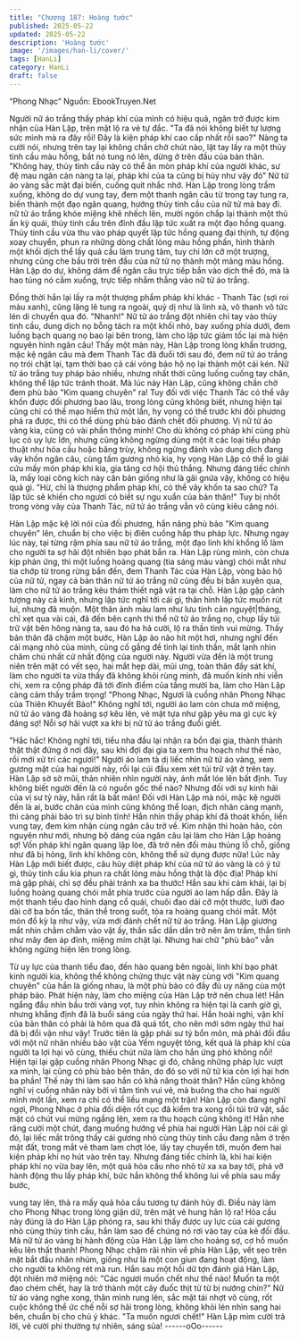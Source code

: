 ```yaml
---
title: "Chương 187: Hoàng tước"
published: 2025-05-22
updated: 2025-05-22
description: 'Hoàng tước'
image: '/images/han-li/cover/'
tags: [HanLi]
category: HanLi
draft: false
---
```


“Phong Nhạc”
Nguồn: EbookTruyen.Net

Người nữ áo trắng thấy pháp khí của mình có hiệu quả, ngăn trở
được kim nhận của Hàn Lập, trên mặt lộ ra vẻ tự đắc.
"Ta đã nói không biết tự lượng sức mình mà ra đây rồi! Đây là
kiện pháp khí cao cấp nhất rồi sao?" Nàng ta cười nói, nhưng trên
tay lại không chần chờ chút nào, lật tay lấy ra một thủy tinh cầu
màu hồng, bắt nó tung nó lên, dừng ở trên đầu của bản thân.
"Không hay, thủy tinh cầu này có thể ăn mòn pháp khí của người
khác, sư đệ mau ngăn cản nàng ta lại, pháp khí của ta cũng bị
hủy như vậy đó" Nữ tử áo vàng sắc mặt đại biến, cuống quít nhắc
nhở.
Hàn Lập trong lòng trầm xuống, không do dự vung tay, đem một
thanh ngân câu từ trong tay tung ra, biến thành một đạo ngân
quang, hướng thủy tinh cầu của nữ tử mà bay đi.
nữ tử áo trắng khóe miệng khẽ nhếch lên, mười ngón chắp lại
thành một thủ ấn kỳ quái, thủy tinh cầu trên đỉnh đầu lập tức xuất
ra một đạo hồng quang.
Thủy tinh cầu vừa thu vào pháp quyết lập tức hồng quang đại
thịnh, tự động xoay chuyển, phun ra những dòng chất lỏng màu
hồng phấn, hình thành một khối dịch thể lấy quả cầu làm trung
tâm, tuy chỉ lớn cỡ một trượng, nhưng cũng che bầu trời trên đầu
của nữ tử nọ thành một mảng màu hồng.
Hàn Lập do dự, không dám để ngân câu trực tiếp bắn vào dịch
thể đó, mà là hao túng nó cắm xuống, trực tiếp nhắm thẳng vào
nữ tử áo trắng.

Đồng thời hắn lại lấy ra một thượng phẩm pháp khí khác - Thanh
Tác (sợi roi màu xanh), cũng lặng lẽ tung ra ngoài, quỷ dị như là
linh xà, vô thanh vô tức lén di chuyển qua đó.
"Nhanh!"
Nữ tử áo trắng đột nhiên chỉ tay vào thủy tinh cầu, dung dịch nọ
bỗng tách ra một khối nhỏ, bay xuống phía dưới, đem luồng bạch
quang nọ bao lại bên trong, làm cho lập tức giảm tốc lại mà hiện
nguyên hình ngân câu!
Thấy một màn này, Hàn Lập trong lòng khẩn trương, mặc kệ ngân
câu mà đem Thanh Tác đã đuổi tới sau đó, đem nữ tử áo trắng
nọ trói chặt lại, tạm thời bao cả cái vòng bảo hộ nọ lại thành một
cái kén. Nữ tử áo trắng tuy pháp bảo nhiều, nhưng nhất thời cũng
luống cuống tay chân, không thể lập tức tránh thoát.
Mà lúc này Hàn Lập, cũng không chần chờ đem phù bảo "Kim
quang chuyên" ra!
Tuy đối với việc Thanh Tác có thể vây khốn được đối phương bao
lâu, trong lòng cũng không biết, nhưng hiện tại cũng chỉ có thể
mạo hiểm thử một lần, hy vọng có thể trước khi đối phương phá
ra được, thì có thể dùng phù bảo đánh chết đối phương.
Vị nữ tử áo vàng kia, cũng có vài phần thông minh! Cho dù không
có pháp khí cùng phù lục có uy lực lớn, nhưng cũng không ngừng
dùng một ít các loại tiểu pháp thuật như hỏa cầu hoặc băng trùy,
không ngừng đánh vào dung dịch đang vây khốn ngân câu, cùng
tấm gương nhỏ kia, hy vọng Hàn Lập có thể lo giải cứu mấy món
pháp khi kia, gia tăng cơ hội thủ thắng.
Nhưng đáng tiếc chính là, mấy loại công kích này căn bản giống
như là gãi gnứa vậy, không có hiệu quả gì.
"Hừ, chỉ là thượng phẩm pháp khí, có thể vây khốn ta sao chứ?
Ta lập tức sẽ khiến cho ngươi có biết sự ngu xuẩn của bản thân!"
Tuy bị nhốt trong vòng vây của Thanh Tác, nữ tử áo trắng vẫn vô
cùng kiêu căng nói.

Hàn Lập mặc kệ lời nói của đối phương, hắn nâng phù bảo "Kim
quang chuyên" lên, chuẩn bị cho việc bị điên cuồng hấp thu pháp
lực.
Nhưng ngay lúc này, tại từng rậm phía sau nữ tử áo trắng, một
đạo linh khí khổng lồ làm cho người ta sợ hãi đột nhiên bạo phát
bắn ra.
Hàn Lập rùng mình, còn chưa kịp phản ứng, thì một luồng hoàng
quang (tia sáng màu vàng) chói mắt như tia chớp từ trong rừng
bắn đến, đem Thanh Tác của Hàn Lập, vòng bảo hộ của nữ tử,
ngay cả bản thân nữ tử áo trắng nữ cũng đều bị bắn xuyên qua,
làm cho nữ tử áo trắng kêu thảm thiết ngã vật ra tại chỗ.
Hàn Lập gặp cảnh tượng này cả kinh, nhưng lập tức nghĩ tới cái
gì, thân hình lập tức muốn rút lui, nhưng đã muộn.
Một thân ảnh màu lam như lưu tinh cản nguyệt|tháng, chỉ xẹt qua
vài cái, đã đến bên cạnh thi thể nữ tử áo trắng nọ, chụp lấy túi trữ
vật bên hông nàng ta, sau đó ha hả cười, lộ ra thần tình vui
mừng.
Thấy bản thân đã chậm một bước, Hàn Lập ảo não hít một hơi,
nhưng nghĩ đến cái mạng nhỏ của mình, cũng cố gắng đề tỉnh lại
tinh thần, mắt lạnh nhìn chăm chú nhất cử nhất động của người
này.
Người vừa đến là một trung niên trên mặt có vết sẹo, hai mắt hẹp
dài, mũi ưng, toàn thân đầy sát khí, làm cho người ta vừa thấy đã
không khỏi rùng mình, đã muốn kính nhi viễn chi, xem ra công
pháp đã tới đỉnh điểm của tầng mười ba, làm cho Hàn Lập càng
cảm thấy trầm trọng!
"Phong Nhạc, Ngươi là cuồng nhân Phong Nhạc của Thiên
Khuyết Bảo!"
Không nghĩ tới, người áo lam còn chưa mở miệng, nữ tử áo vàng
đã hoảng sợ kêu lên, vẻ mặt tựa như gặp yêu ma gì cực kỳ đáng
sợ! Nỗi sợ hãi vượt xa khi bị nữ tử áo trắng đuổi giết.

"Hắc hắc! Không nghĩ tới, tiểu nha đầu lại nhận ra bổn đại gia,
thành thành thật thật đứng ở nơi đây, sau khi đợi đại gia ta xem
thu hoạch như thế nào, rồi mới xử trí các ngươi!" Người áo lam tà
dị liếc nhìn nữ tử áo vàng, xem gương mặt của hai người này, rồi
lại cúi đầu xem xét túi trữ vật ở trên tay.
Hàn Lập sờ sờ mũi, thản nhiên nhìn người này, ánh mắt lóe lên
bất định. Tuy không biết người đến là có nguồn gốc thế nào?
Nhưng đối với sự kinh hãi của vị sư tỷ này, hắn rất là bất mãn!
Đối với Hàn Lập mà nói, mặc kệ người đến là ai, bước chân của
mình cũng không thể loạn, địch nhân càng mạnh, thì càng phải
bảo trì sự bình tĩnh!
Hắn nhìn thấy pháp khí đã thoát khốn, liền vung tay, đem kim
nhận cùng ngân câu trở về.
Kim nhận thì hoàn hảo, còn nguyên như mới, nhưng bộ dáng của
ngân câu lại làm cho Hàn Lập hoảng sợ! Vốn pháp khí ngân
quang lập lòe, đã trở nên đổi màu thủng lỗ chỗ, giống như đã bị
hỏng, linh khí không còn, không thể sử dụng được nữa!
Lúc này Hàn Lập mới biết được, câu hủy diệt pháp khí của nữ tử
áo vàng là có ý tứ gì, thủy tinh cầu kia phun ra chất lỏng màu
hồng thật là độc địa! Pháp khí mà gặp phải, chỉ sợ đều phải tránh
xa ba thước!
Hắn sau khi cảm khái, lại bị luồng hoàng quang chói mắt phía
trước của người áo lam hấp dẫn.
Đây là một thanh tiểu đao hình dạng cổ quái, chuôi đao dài cỡ
một thước, lưỡi đao dài cỡ ba bốn tấc, thân thể trong suốt, tỏa ra
hoàng quang chói mắt.
Một món đồ kỳ lạ như vậy, vừa mới đánh chết nữ tử áo trắng.
Hàn Lập giương mắt nhin chằm chằm vào vật ấy, thần sắc dần
dần trở nên âm trầm, thần tình như mây đen áp đỉnh, miệng mím
chặt lại. Nhưng hai chữ "phù bảo" vẫn không ngừng hiện lên
trong lòng.

Từ uy lực của thanh tiểu đao, đến hào quang bên ngoài, linh khí
bạo phát kinh người kia, không thể không chứng thực vật này
cùng với "Kim quang chuyên" của hắn là giống nhau, là một phù
bảo có đầy đủ uy năng của một pháp bảo.
Phát hiện này, làm cho miệng của Hàn Lập trở nên chua lét!
Hắn ngẩng đầu nhìn bầu trời vàng vọt, tuy nhìn không ra hiện tại
là canh giờ gì, nhưng khẳng định đã là buổi sáng của ngày thứ
hai. Hắn hoài nghi, vận khí của bản thân có phải là hôm qua đã
quá tốt, cho nên mới sớm ngày thứ hai đã bị đổi vận như vậy!
Trước tiên là gặp phải sư tỷ bổn môn, mà phải đối đầu với một nữ
nhân nhiều bảo vật của Yểm nguyệt tông, kết quả là pháp khí của
người ta lợi hại vô cùng, thiếu chút nữa làm cho hắn ứng phó
không nổi!
Hiện tại lại gặp cuồng nhân Phong Nhạc gì đó, chẳng những pháp
lực vượt xa mình, lại cũng có phù bảo bên thân, do đó so với nữ
tử kia còn lợi hại hơn ba phần! Thế này thì làm sao hắn có khả
năng thoát thân?
Hắn cũng không nghĩ vị cuồng nhân này bởi vì tâm tình vui vẻ,
mà buông tha cho hai người mình một lần, xem ra chỉ có thể liều
mạng một trận!
Hàn Lập còn đang nghĩ ngợi, Phong Nhạc ở phía đối diện rốt cục
đã kiểm tra xong rồi túi trữ vật, sắc mặt có chút vui mừng ngẩng
lên, xem ra thu hoạch cũng không ít!
Hắn nhe răng cười một chút, đang muống hướng về phía hai
người Hàn Lập nói cái gì đó, lại liếc mắt trông thấy cái gương nhỏ
cùng thủy tinh cầu đang nằm ở trên mặt đất, trong mắt vẻ tham
lam chợt lóe, lấy tay chuyển tới, muốn đem hai kiện pháp khí nọ
hút vào trên tay.
Nhưng đáng tiếc chính là, khi hai kiện pháp khí nọ vừa bay lên,
một quả hỏa cầu nho nhỏ từ xa xa bay tới, phá vỡ hành động thu
lấy pháp khí, bức hắn không thể không lui về phía sau mấy bước,

vung tay lên, thả ra mấy quả hỏa cầu tương tự đánh hủy đi. Điều
này làm cho Phong Nhạc trong lòng giận dữ, trên mặt vẻ hung
hãn lộ ra!
Hỏa cầu này đúng là do Hàn Lập phóng ra, sau khi thấy được uy
lực của cái gương nhỏ cùng thủy tinh cầu, hắn làm sao để chúng
nó rơi vào tay của kẻ đối đầu. Mà nữ tử áo vàng bị hành động của
Hàn Lập làm cho hoảng sợ, cơ hồ muốn kêu lên thất thanh!
Phong Nhạc chậm rãi nhìn về phía Hàn Lập, vết sẹo trên mặt bắt
đầu nhăn nhúm, giống như là một con giun đang hoạt động, làm
cho người ta không rét mà run. Hắn sau một hồi dữ tợn đánh giá
Hàn Lập, đột nhiên mở miệng nói:
"Các ngươi muốn chết như thế nào! Muốn ta một đao chém chết,
hay là trở thành một cây đuốc thịt từ từ bị nướng chín?"
Nữ tử áo vàng nghe xong, thân mình rung lên, sắc mặt tái nhợt vô
cùng, rốt cuộc không thể ức chế nỗi sợ hãi trong lòng, không khỏi
lén nhìn sang hai bên, chuẩn bị cho chủ ý khác.
"Ta muốn ngươi chết!" Hàn Lập mỉm cười trả lời, vẻ cười phi
thường tự nhiên, sáng sủa!
------oOo------
